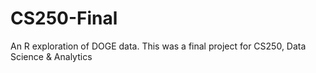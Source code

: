 # CS250-Final
An R exploration of DOGE data. This was a final project for CS250, Data Science &amp; Analytics
